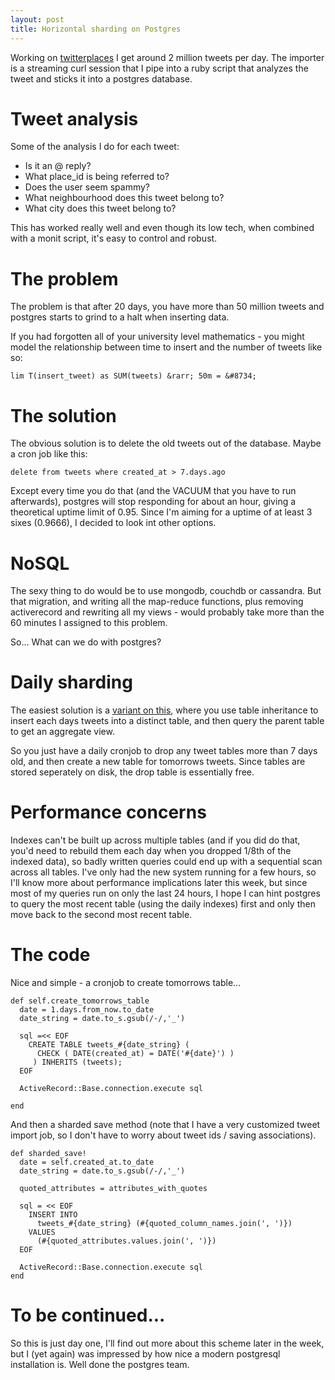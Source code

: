 ```yaml
---
layout: post
title: Horizontal sharding on Postgres
---
```


Working on [twitterplaces](http://twitterplaces.com/) I get around 2 million tweets per day. The importer is a streaming curl session that I pipe into a ruby script that analyzes the tweet and sticks it into a postgres database.

# Tweet analysis

Some of the analysis I do for each tweet:

* Is it an @ reply?
* What place_id is being referred to?
* Does the user seem spammy?
* What neighbourhood does this tweet belong to?
* What city does this tweet belong to?

This has worked really well and even though its low tech, when combined with a monit script, it's easy to control and robust. 

# The problem

The problem is that after 20 days, you have more than 50 million tweets and postgres starts to grind to a halt when inserting data.

If you had forgotten all of your university level mathematics - you might model the relationship between time to insert and the number of tweets like so:

    lim T(insert_tweet) as SUM(tweets) &rarr; 50m = &#8734;

# The solution

The obvious solution is to delete the old tweets out of the database. Maybe a cron job like this:

    delete from tweets where created_at > 7.days.ago
    
Except every time you do that (and the VACUUM that you have to run afterwards), postgres will stop responding for about an hour, giving a theoretical uptime limit of 0.95. Since I'm aiming for a uptime of at least 3 sixes (0.9666), I decided to look int other options.

# NoSQL

The sexy thing to do would be to use mongodb, couchdb or cassandra. But that migration, and writing all the map-reduce functions, plus removing activerecord and rewriting all my views - would probably take more than the 60 minutes I assigned to this problem.

So... What can we do with postgres?

# Daily sharding

The easiest solution is a [variant on this](http://stackoverflow.com/questions/994882/what-is-a-good-way-to-horizontal-shard-in-postgresql), where you use table inheritance to insert each days tweets into a distinct table, and then query the parent table to get an aggregate view.

So you just have a daily cronjob to drop any tweet tables more than 7 days old, and then create a new table for tomorrows tweets. Since tables are stored seperately on disk, the drop table is essentially free.

# Performance concerns

Indexes can't be built up across multiple tables (and if you did do that, you'd need to rebuild them each day when you dropped 1/8th of the indexed data), so badly written queries could end up with a sequential scan across all tables. I've only had the new system running for a few hours, so I'll know more about performance implications later this week, but since most of my queries run on only the last 24 hours, I hope I can hint postgres to query the most recent table (using the daily indexes) first and only then move back to the second most recent table.

# The code

Nice and simple - a cronjob to create tomorrows table...

    def self.create_tomorrows_table
      date = 1.days.from_now.to_date
      date_string = date.to_s.gsub(/-/,'_')
    
      sql =<< EOF
        CREATE TABLE tweets_#{date_string} ( 
          CHECK ( DATE(created_at) = DATE('#{date}') )
         ) INHERITS (tweets);
      EOF
    
      ActiveRecord::Base.connection.execute sql
    
    end

And then a sharded save method (note that I have a very customized tweet import job, so I don't have to worry about tweet ids / saving associations).

    def sharded_save!
      date = self.created_at.to_date
      date_string = date.to_s.gsub(/-/,'_')

      quoted_attributes = attributes_with_quotes

      sql = << EOF
        INSERT INTO 
          tweets_#{date_string} (#{quoted_column_names.join(', ')})
        VALUES
          (#{quoted_attributes.values.join(', ')})
      EOF

      ActiveRecord::Base.connection.execute sql
    end

# To be continued...

So this is just day one, I'll find out more about this scheme later in the week, but I (yet again) was impressed by how nice a modern postgresql installation is. Well done the postgres team.